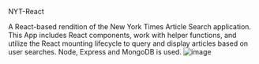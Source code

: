NYT-React

A React-based rendition of the New York Times Article Search application. This App includes React components, work with helper functions, and utilize the React mounting lifecycle to query and display articles based on user searches. Node, Express and MongoDB is used.
![image](https://user-images.githubusercontent.com/27830803/29738894-f46a2222-89e4-11e7-9f4e-19add7f5f605.png)

